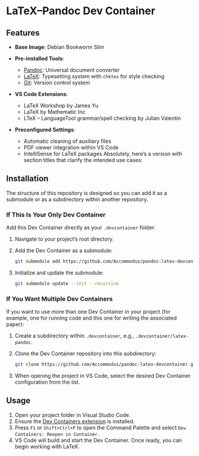 # LaTeX–Pandoc Dev Container

## Features

* **Base Image**: Debian Bookworm Slim
  
* **Pre-installed Tools**:
  * [Pandoc](https://pandoc.org/): Universal document converter
  * [LaTeX](https://www.latex-project.org/): Typesetting system with `chktex` for style checking
  * [Git](https://git-scm.com/): Version control system
    
* **VS Code Extensions**:
  * LaTeX Workshop by James Yu
  * LaTeX by Mathematic Inc
  * LTeX – LanguageTool grammar/spell checking by Julian Valentin

* **Preconfigured Settings**:
  * Automatic cleaning of auxiliary files
  * PDF viewer integration within VS Code
  * IntelliSense for LaTeX packages
Absolutely, here’s a version with section titles that clarify the intended use cases:


## Installation

The structure of this repository is designed so you can add it as a submodule or as a subdirectory within another repository.

### If This Is Your Only Dev Container

Add this Dev Container directly as your `.devcontainer` folder:

1. Navigate to your project’s root directory.
2. Add the Dev Container as a submodule:

   ```bash
   git submodule add https://github.com/Accommodus/pandoc-latex-devcontainer.git .devcontainer
   ```
3. Initialize and update the submodule:

   ```bash
   git submodule update --init --recursive
   ```

### If You Want Multiple Dev Containers

If you want to use more than one Dev Container in your project (for example, one for running code and this one for writing the associated paper):

1. Create a subdirectory within `.devcontainer`, e.g., `.devcontainer/latex-pandoc`.
2. Clone the Dev Container repository into this subdirectory:

   ```bash
   git clone https://github.com/Accommodus/pandoc-latex-devcontainer.git .devcontainer/latex-pandoc
   ```
3. When opening the project in VS Code, select the desired Dev Container configuration from the list.

## Usage
1. Open your project folder in Visual Studio Code.
2. Ensure the [Dev Containers extension](https://marketplace.visualstudio.com/items?itemName=ms-vscode-remote.remote-containers) is installed.
3. Press `F1` or `Shift+Ctrl+P` to open the Command Palette and select `Dev Containers: Reopen in Container`.
4. VS Code will build and start the Dev Container. Once ready, you can begin working with LaTeX.
